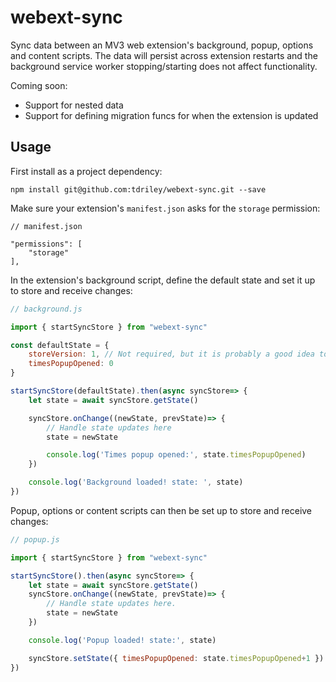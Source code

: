 # webext-sync
Sync data between an MV3 web extension's background, popup, options and content scripts. The data will persist across extension restarts and the background service worker stopping/starting does not affect functionality.

Coming soon:
 - Support for nested data
 - Support for defining migration funcs for when the extension is updated

## Usage
First install as a project dependency: 

```npm install git@github.com:tdriley/webext-sync.git --save```

Make sure your extension's `manifest.json` asks for the `storage` permission:

```
// manifest.json

"permissions": [
    "storage"
],
```

In the extension's background script, define the default state and set it up to store and receive changes:

```javascript
// background.js

import { startSyncStore } from "webext-sync"

const defaultState = {
    storeVersion: 1, // Not required, but it is probably a good idea to version your store
    timesPopupOpened: 0 
}

startSyncStore(defaultState).then(async syncStore=> {
    let state = await syncStore.getState()

    syncStore.onChange((newState, prevState)=> {
        // Handle state updates here
        state = newState

        console.log('Times popup opened:', state.timesPopupOpened)
    })

    console.log('Background loaded! state: ', state)
})
```

Popup, options or content scripts can then be set up to store and receive changes:

```javascript
// popup.js

import { startSyncStore } from "webext-sync"

startSyncStore().then(async syncStore=> {
    let state = await syncStore.getState()
    syncStore.onChange((newState, prevState)=> {
        // Handle state updates here.
        state = newState
    })

    console.log('Popup loaded! state:', state)

    syncStore.setState({ timesPopupOpened: state.timesPopupOpened+1 })
})
```